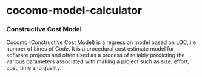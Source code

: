 # cocomo-model-calculator

### Constructive Cost Model

Cocomo (Constructive Cost Model) is a regression model based on LOC, i.e number of Lines of Code. It is a procedural cost estimate model for software projects and often used as a process of reliably predicting the various parameters associated with making a project such as size, effort, cost, time and quality.
